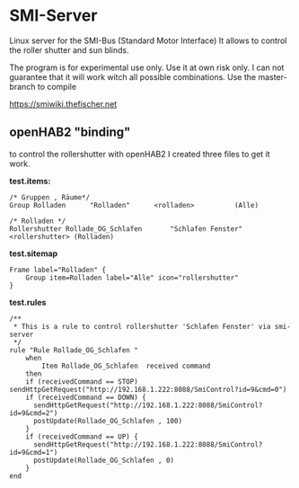 # SMI-Server
Linux server for the SMI-Bus (Standard Motor Interface)
It allows to control the roller shutter and sun blinds.

The program is for experimental use only. Use it at own risk only.
I can not guarantee that it will work witch all possible combinations.
Use the master-branch to compile

https://smiwiki.thefischer.net

## openHAB2 "binding"
to control the rollershutter with openHAB2 I created three files to get it work.

**test.items:**
```
/* Gruppen , Räume*/
Group Rolladen      "Rolladen"      <rolladen>          (Alle)

/* Rolladen */
Rollershutter Rollade_OG_Schlafen		"Schlafen Fenster"  <rollershutter>	(Rolladen)
```
  
**test.sitemap**
```
Frame label="Rolladen" {
	Group item=Rolladen label="Alle" icon="rollershutter"
}
```

**test.rules**
```
/**
 * This is a rule to control rollershutter 'Schlafen Fenster' via smi-server
 */
rule "Rule Rollade_OG_Schlafen "
	when
		Item Rollade_OG_Schlafen  received command
	then
    if (receivedCommand == STOP) sendHttpGetRequest("http://192.168.1.222:8088/SmiControl?id=9&cmd=0")
    if (receivedCommand == DOWN) {
      sendHttpGetRequest("http://192.168.1.222:8088/SmiControl?id=9&cmd=2")
      postUpdate(Rollade_OG_Schlafen , 100)
    }
    if (receivedCommand == UP) {
      sendHttpGetRequest("http://192.168.1.222:8088/SmiControl?id=9&cmd=1")
      postUpdate(Rollade_OG_Schlafen , 0)
    }
end
```
